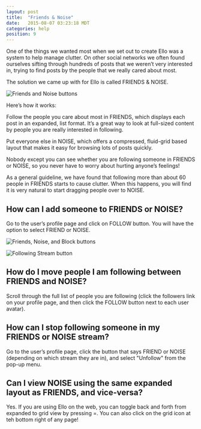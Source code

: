 ```yaml
---
layout: post
title:  "Friends & Noise"
date:   2015-08-07 03:23:18 MDT
categories: help
position: 9
---
```

One of the things we wanted most when we set out to create Ello was a system to help manage clutter. On other social networks we often found ourselves sifting through hundreds of posts that we weren’t very interested in, trying to find posts by the people that we really cared about most.

The solution we came up with for Ello is called FRIENDS & NOISE.

![Friends and Noise buttons](http://i.imgur.com/G0Gg88r.png) 

Here’s how it works:

Follow the people you care about most in FRIENDS, which displays each post in an expanded, list format. It’s a great way to look at full-sized content by people you are really interested in following.

Put everyone else in NOISE, which offers a compressed, fluid-grid based layout that makes it easy for browsing lots of posts quickly.

Nobody except you can see whether you are following someone in FRIENDS or NOISE, so you never have to worry about hurting anyone’s feelings!

As a general guideline, we have found that following more than about 60 people in FRIENDS starts to cause clutter. When this happens, you will find it is very natural to start dragging people over to NOISE.

## How can I add someone to FRIENDS or NOISE?

Go to the user’s profile page and click on FOLLOW button. You will have the option to select FRIEND or NOISE.

![Friends, Noise, and Block buttons](http://i.imgur.com/WNNBXBO.png?1)

 ![Following Stream button](http://i.imgur.com/b2wnLEU.jpg?2)

## How do I move people I am following between FRIENDS and NOISE?

Scroll through the full list of people you are following (click the followers link on your profile page, and then click the FOLLOW button next to each user avatar).

## How can I stop following someone in my FRIENDS or NOISE stream?

Go to the user’s profile page, click the button that says FRIEND or NOISE (depending on which stream they are in), and select "Unfollow" from the pop-up menu. 

## Can I view NOISE using the same expanded layout as FRIENDS, and vice-versa?

Yes. If you are using Ello on the web, you can toggle back and forth from expanded to grid view by pressing =. You can also click on the grid icon at teh bottom right of any page! 
